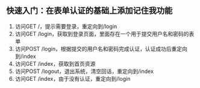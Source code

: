 ## 快速入门：在表单认证的基础上添加记住我功能

1. 访问GET /，提示需要登录，重定向到/login
2. 访问GET /login，获取到登录页面，里面存在一个用于提交用户名和密码的表单
3. 访问POST /login，根据提交的用户名和密码完成认证，认证成功后重定向到/index
4. 访问GET /index，获取到首页资源
5. 访问POST /logout，退出系统，清空回话，重定向到/index
6. 访问GET /index，由于没有认证，重定向到/login